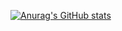 [![Anurag's GitHub stats](https://github-readme-stats.vercel.app/api?username=qidian99)](https://github.com/anuraghazra/github-readme-stats)

